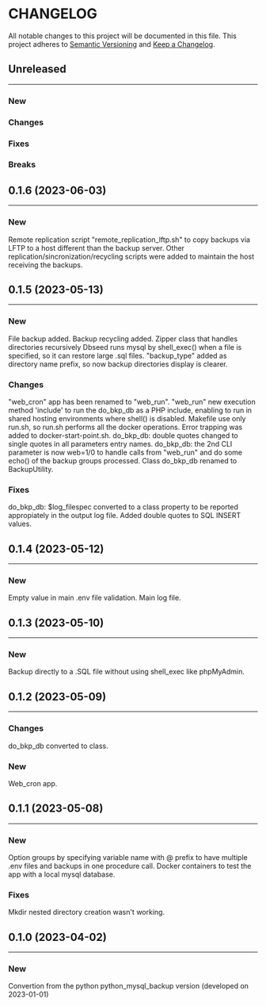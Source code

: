 # CHANGELOG

All notable changes to this project will be documented in this file.
This project adheres to [Semantic Versioning](http://semver.org/) and [Keep a Changelog](http://keepachangelog.com/).



## Unreleased
---

### New

### Changes

### Fixes

### Breaks


## 0.1.6 (2023-06-03)
---

### New
Remote replication script "remote_replication_lftp.sh" to copy backups via LFTP to a host different than the backup server.
Other replication/sincronization/recycling scripts were added to maintain the host receiving the backups.


## 0.1.5 (2023-05-13)
---

### New
File backup added.
Backup recycling added.
Zipper class that handles directories recursively
Dbseed runs mysql by shell_exec() when a file is specified, so it can restore large .sql files.
"backup_type" added as directory name prefix, so now backup directories display is clearer.

### Changes
"web_cron" app has been renamed to "web_run".
"web_run" new execution method 'include' to run the do_bkp_db as a PHP include, enabling to run in shared hosting environments where shell() is disabled.
Makefile use only run.sh, so run.sh performs all the docker operations.
Error trapping was added to docker-start-point.sh.
do_bkp_db: double quotes changed to single quotes in all parameters entry names.
do_bkp_db: the 2nd CLI parameter is now web=1/0 to handle calls from "web_run" and do some echo() of the backup groups processed.
Class do_bkp_db renamed to BackupUtility.

### Fixes
do_bkp_db: $log_filespec converted to a class property to be reported appropiately in the output log file.
Added double quotes to SQL INSERT values.


## 0.1.4 (2023-05-12)
---

### New
Empty value in main .env file validation.
Main log file.


## 0.1.3 (2023-05-10)
---

### New
Backup directly to a .SQL file without using shell_exec like phpMyAdmin.


## 0.1.2 (2023-05-09)
---

### Changes
do_bkp_db converted to class.

### New
Web_cron app.


## 0.1.1 (2023-05-08)
---

### New
Option groups by specifying variable name with @ prefix to have multiple .env files and backups in one procedure call.
Docker containers to test the app with a local mysql database.

### Fixes
Mkdir nested directory creation wasn't working.


## 0.1.0 (2023-04-02)
---

### New
Convertion from the python python_mysql_backup version (developed on 2023-01-01)
